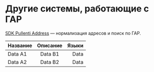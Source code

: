 # Другие системы, работающие с ГАР

[SDK Pullenti Address](https://garfias.ru/) — нормализация адресов и поиск по ГАР.

| Название | Описание | Языки |
|:---------|:--------:|------:|
| Data A1  | Data B1  | Data  |
| Data A2  | Data B2  | Data  |
